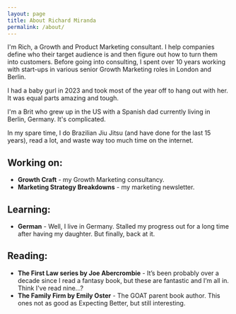 ```yaml
---
layout: page
title: About Richard Miranda
permalink: /about/
---
```


I'm Rich, a Growth and Product Marketing consultant. I help companies define who their target audience is and then figure out how to turn them into customers. Before going into consulting, I spent over 10 years working with start-ups in various senior Growth Marketing roles in London and Berlin. 

I had a baby gurl in 2023 and took most of the year off to hang out with her. It was equal parts amazing and tough.

I'm a Brit who grew up in the US with a Spanish dad currently living in Berlin, Germany. It's complicated.

In my spare time, I do Brazilian Jiu Jitsu (and have done for the last 15 years), read a lot, and waste way too much time on the internet.

## Working on:

- **Growth Craft** - my Growth Marketing consultancy.
- **Marketing Strategy Breakdowns** - my marketing newsletter.

## Learning:

- **German** - Well, I live in Germany. Stalled my progress out for a long time after having my daughter. But finally, back at it.

## Reading:

- **The First Law series by Joe Abercrombie** - It’s been probably over a decade since I read a fantasy book, but these are fantastic and I’m all in. Think I've read nine...?
- **The Family Firm by Emily Oster** - The GOAT parent book author. This ones not as good as Expecting Better, but still interesting.
